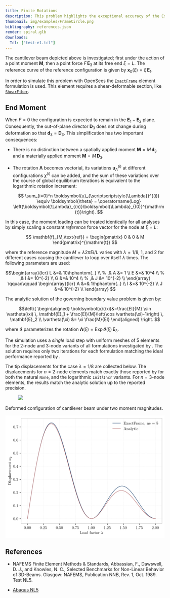 ```yaml
---
title: Finite Rotations
description: This problem highlights the exceptional accuracy of the ExactFrame formulation for simulating large deformations
thumbnail: img/examples/FrameCircle.png
bibliography: references.json
render: spiral.glb
downloads:
  Tcl: ["test-e1.tcl"]
---
```



The cantilever beam depicted above is investigated; first under the
action of a point moment $\boldsymbol{M}$, then a point force $F \, \mathbf{E}_3$ at its free end $\xi=L$. 
The reference curve of the reference configuration is given by $\boldsymbol{x}_0(\xi) = \xi\,\mathbf{E}_1$. 

In order to simulate this problem with OpenSees the [`ExactFrame`](https://xara.so/user/manual/model/elements/frame/ExactFrame.html) element
formulation is used. This element requires a shear-deformable section, like [`ShearFiber`](https://xara.so/user/manual/section/ShearFiber.html).

## End Moment

When $F = 0$ the configuration is expected to remain in the $\mathbf{E}_1 - \mathbf{E}_2$ plane. 
Consequently, the out-of-plane director $\mathbf{D}_3$ does not change during deformation so that
$\mathbf{d}_3 = \mathbf{D}_3$. 
This simplification has two important consequences:

- There is no distinction between a spatially applied moment
  $\boldsymbol{M} = M \, \mathbf{d}_3$ and a materially applied moment
  $\boldsymbol{M} = M \, \mathbf{D}_3$.

- The rotation $\boldsymbol{\Lambda}$ becomes vectorial, its
  variations $\boldsymbol{u}_{\scriptscriptstyle{\Lambda}}^{(i)}$ at
  different configurations $\chi^{(i)}$ can be added, and the sum of
  these variations over the course of global equilibrium iterations is
  equivalent to the logarithmic rotation increment:

  $$
  \sum_{i=0}^n \boldsymbol{u}_{\scriptscriptstyle{\Lambda}}^{(i)} \equiv \boldsymbol{\theta} 
       = \operatorname{Log} \left(\boldsymbol{\Lambda}_{(n)}\boldsymbol{\Lambda}_{(0)}^{\mathrm{t}}\right).
  $$

In this case, the moment loading can be treated identically for all
analyses by simply scaling a constant *reference* force vector for the
node at $\xi=L$: 

$$
\mathbf{f}_{M,\text{ref}} 
= \begin{pmatrix}
     0 & 0 & M
\end{pmatrix}^{\mathrm{t}}
$$

where the reference magnitude $M = \lambda 2 \pi EI/L$ varies with $\lambda=1/8, \ 1$, and $2$ for
different cases causing the cantilever to loop over itself $\lambda$
times. 
The following parameters are used: 

$$\begin{array}{lcr}
    L  &=&    10\hphantom{..}    \\ % ,& A  &= 1 \\
    E  &=&    10^4  \\ % ,& I  &= 10^{-2} \\
    G  &=&    10^4  \\ % ,& J  &= 10^{-2} \\
\end{array}
\qquad\qquad
\begin{array}{lcr}
    A  &=& 1\hphantom{..} \\
    I  &=& 10^{-2} \\
    J  &=& 10^{-2} \\
\end{array}
$$

The analytic solution of the governing boundary value problem is given by: 

$$\left\{
  \begin{aligned}
  \boldsymbol{x}(\xi)&=\frac{EI}{M} \sin \vartheta(\xi) \, \mathbf{E}_1
                      + \frac{EI}{M}\left(\cos \vartheta(\xi)-1\right) \, \mathbf{E}_2 \\
    \vartheta(\xi)   &=  \xi \frac{M}{EI}
  \end{aligned}
\right.
$$

where $\vartheta$ parameterizes the rotation
$\boldsymbol{\Lambda}(\xi) = \operatorname{Exp} \vartheta(\xi) \, \mathbf{E}_3$.

The simulation uses a *single* load step with uniform
meshes of 5 elements for the 2-node and 3-node variants of all
formulations investigated by <cite key="perez2024nonlinear"></cite>. 
The solution requires only two iterations for
each formulation matching the ideal performance reported by <cite key="simo1986threedimensional"></cite>. 

The tip displacements for the case $\lambda = 1/8$ are collected below.
The displacements for $n=2$-node elements match exactly those reported by
<cite key="ibrahimbegović1995computational"></cite> for both the natural `None`, and the
logarithmic `Init`/`Incr` variants. 
For $n=3$-node elements, the results match the analytic solution up to the reported precision.

<figure id="fig:helical-a">
<img src="img/Figure_1a.png" style="width:80.0%" />
</figure>
<figcaption>Deformed configuration of cantilever beam under two moment magnitudes.</figcaption>

![Tip displacements](img/displacement.png)

## References

- NAFEMS Finite Element Methods & Standards, Abbassian, F., Dawswell, D. J., and Knowles, N. C.,
  Selected Benchmarks for Non-Linear Behavior of 3D-Beams. Glasgow: NAFEMS, Publication NNB, Rev. 1, Oct. 1989. 
  Test NL5.

- [Abaqus NL5](http://130.149.89.49:2080/v2016/books/bmk/default.htm?startat=ch04s06anf41.html)

<div id="bibliography-list"></div>

